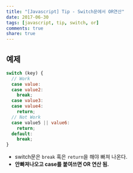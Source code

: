 ```yaml
---
title: "[Javascript] Tip - Switch문에서 OR연산"
date: 2017-06-30
tags: [javascript, tip, switch, or]
comments: true
share: true
---
```


## 예제

```js
switch (key) {
  // Work
  case value:
  case value2:
    break;
  case value3:
  case value4:
    return;
  // Not Work
  case value5 || value6:
    return;
  default:
    break;
}
```

- switch문은 `break` 혹은 `return`을 해야 빠져 나온다.
- **안빠져나오고 case를 붙여쓰면 OR 연산 됨.**
